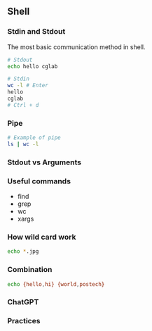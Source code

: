 ## Shell

### Stdin and Stdout

The most basic communication method in shell.
```sh
# Stdout
echo hello cglab
```

```sh
# Stdin
wc -l # Enter
hello
cglab
# Ctrl + d
```

### Pipe 

```sh
# Example of pipe
ls | wc -l
```

### Stdout vs Arguments



### Useful commands
- find
- grep
- wc 
- xargs

### How wild card work
```sh
echo *.jpg
```

### Combination
```sh
echo {hello,hi} {world,postech}
```

### ChatGPT

### Practices
